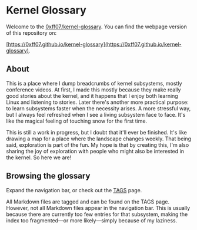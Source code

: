 # Kernel Glossary

Welcome to the [0xff07/kernel-glossary](https://github.com/0xff07/kernel-glossary). You can find the webpage version of this repository on:

[https://0xff07.github.io/kernel-glossary](https://0xff07.github.io/kernel-glossary).

## About

This is a place where I dump breadcrumbs of kernel subsystems, mostly conference videos. At first, I made this mostly because they make really good stories about the kernel, and it happens that I enjoy both learning Linux and listening to stories. Later there's another more practical purpose: to learn subsystems faster when the necessity arises. A more stressful way, but I always feel refreshed when I see a living subsystem face to face. It's like the magical feeling of touching snow for the first time.

This is still a work in progress, but I doubt that it'll ever be finished. It's like drawing a map for a place where the landscape changes weekly. That being said, exploration is part of the fun. My hope is that by creating this, I'm also sharing the joy of exploration with people who might also be interested in the kernel. So here we are!

## Browsing the glossary

Expand the navigation bar, or check out the [TAGS](TAGS.md) page.

All Markdown files are tagged and can be found on the TAGS page. However, not all Markdown files appear in the navigation bar. This is usually because there are currently too few entries for that subsystem, making the index too fragmented—or more likely—simply because of my laziness.
